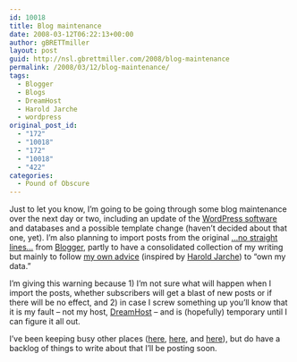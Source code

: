 ```yaml
---
id: 10018
title: Blog maintenance
date: 2008-03-12T06:22:13+00:00
author: gBRETTmiller
layout: post
guid: http://nsl.gbrettmiller.com/2008/blog-maintenance
permalink: /2008/03/12/blog-maintenance/
tags:
  - Blogger
  - Blogs
  - DreamHost
  - Harold Jarche
  - wordpress
original_post_id:
  - "172"
  - "10018"
  - "172"
  - "10018"
  - "422"
categories:
  - Pound of Obscure
---
```

Just to let you know, I&#8217;m going to be going through some blog maintenance over the next day or two, including an update of the [WordPress software](http://wordpress.org/) and databases and a possible template change (haven&#8217;t decided about that one, yet). I&#8217;m also planning to import posts from the original [&#8230;no straight lines&#8230;](http://nsl.blogspot.com) from [Blogger](http://www.blogger.com), partly to have a consolidated collection of my writing but mainly to follow [my own advice](http://nsl.gbrettmiller.com/2007/who-owns-your-data-who-should-own-it) (inspired by [Harold Jarche](http://www.jarche.com/?p=1401)) to &#8220;own my data.&#8221; 

I&#8217;m giving this warning because 1) I&#8217;m not sure what will happen when I import the posts, whether subscribers will get a blast of new posts or if there will be no effect, and 2) in case I screw something up you&#8217;ll know that it is my fault &#8211; not my host, [DreamHost](http://www.dreamhost.com/r.cgi?209759) &#8211; and is (hopefully) temporary until I can figure it all out. 

I&#8217;ve been keeping busy other places ([here](http://29marbles.blogspot.com), [here](http://www.stlouiselite.org), and [here](http://www.stlouiselite.org/meetmeinstlouis)), but do have a backlog of things to write about that I&#8217;ll be posting soon.